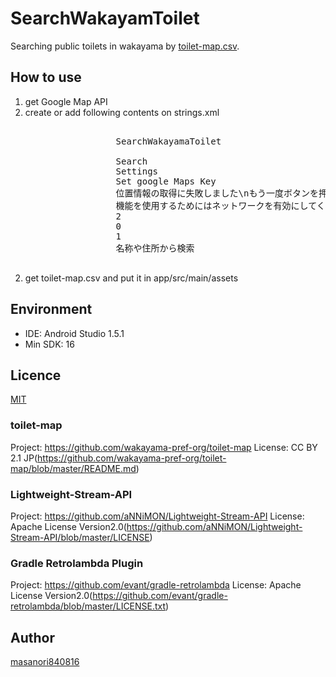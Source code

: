# SearchWakayamToilet
Searching public toilets in wakayama by [toilet-map.csv](https://github.com/wakayama-pref-org/toilet-map/blob/master/toilet-map.csv).

## How to use
1. get Google Map API
2. create or add following contents on strings.xml
<pre>
                <resources>
                    <string name="app_name">SearchWakayamaToilet</string>
                    <string name="label_action"></string>
                    <string name="action_search">Search</string>
                    <string name="action_settings">Settings</string>
                    <string name="google_maps_key">Set google Maps Key</string>
                    <string name="toast_failed_getting_location">位置情報の取得に失敗しました\nもう一度ボタンを押してください</string>
                    <string name="toast_no_networks">機能を使用するためにはネットワークを有効にしてください</string>
                    <string name="request_enable_location">2</string>
                    <string name="handler_get_csv">0</string>
                    <string name="handler_get_location">1</string>
                    <string name="searchview_queryhint">名称や住所から検索</string>
                </resources>
</pre>
2. get toilet-map.csv and put it in app/src/main/assets

## Environment
* IDE: Android Studio 1.5.1
* Min SDK: 16

## Licence
[MIT](https://github.com/tcnksm/tool/blob/master/LICENCE)

### toilet-map
Project: https://github.com/wakayama-pref-org/toilet-map
License: CC BY 2.1 JP(https://github.com/wakayama-pref-org/toilet-map/blob/master/README.md)

### Lightweight-Stream-API
Project: https://github.com/aNNiMON/Lightweight-Stream-API
License: Apache License Version2.0(https://github.com/aNNiMON/Lightweight-Stream-API/blob/master/LICENSE)

### Gradle Retrolambda Plugin
Project: https://github.com/evant/gradle-retrolambda
License: Apache License Version2.0(https://github.com/evant/gradle-retrolambda/blob/master/LICENSE.txt)

## Author
[masanori840816](https://github.com/masanori840816)
